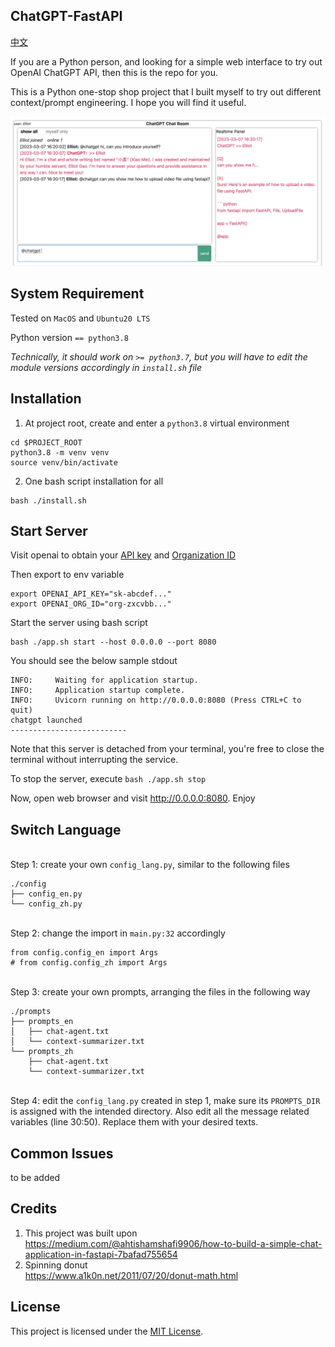 ## ChatGPT-FastAPI 

[中文](./README_CN.md)

If you are a Python person, and looking for a simple web interface to try out OpenAI ChatGPT API, then this is the repo for you. 

This is a Python one-stop shop project that I built myself to try out different context/prompt engineering. I hope you will find it useful.

![image](./doc/sample1_en.png)

## System Requirement

Tested on `MacOS` and `Ubuntu20 LTS`

Python version `== python3.8`

<i>Technically, it should work on `>= python3.7`, but you will have to edit the module versions accordingly in `install.sh` file</i>

## Installation
1. At project root, create and enter a `python3.8` virtual environment
```
cd $PROJECT_ROOT
python3.8 -m venv venv
source venv/bin/activate
```

2. One bash script installation for all
```
bash ./install.sh
```

## Start Server

Visit openai to obtain your [API key](https://platform.openai.com/account/api-keys) and [Organization ID](https://platform.openai.com/account/org-settings)

Then export to env variable
```
export OPENAI_API_KEY="sk-abcdef..."
export OPENAI_ORG_ID="org-zxcvbb..."
```

Start the server using bash script
```
bash ./app.sh start --host 0.0.0.0 --port 8080
```

You should see the below sample stdout
```
INFO:     Waiting for application startup.
INFO:     Application startup complete.
INFO:     Uvicorn running on http://0.0.0.0:8080 (Press CTRL+C to quit)
chatgpt launched
--------------------------
```

Note that this server is detached from your terminal, you're free to close the terminal without interrupting the service.

To stop the server, execute `bash ./app.sh stop`

Now, open web browser and visit http://0.0.0.0:8080. Enjoy


## Switch Language

<br>Step 1: create your own `config_lang.py`, similar to the following files
```
./config
├── config_en.py
└── config_zh.py
```

<br>Step 2: change the import in `main.py:32` accordingly
```
from config.config_en import Args
# from config.config_zh import Args
```

<br>Step 3: create your own prompts, arranging the files in the following way
```
./prompts
├── prompts_en
│   ├── chat-agent.txt
│   └── context-summarizer.txt
└── prompts_zh
    ├── chat-agent.txt
    └── context-summarizer.txt
```

<br>Step 4: edit the `config_lang.py` created in step 1, make sure its `PROMPTS_DIR` is assigned with the intended directory. Also edit all the message related variables (line 30:50). Replace them with your desired texts.


## Common Issues
to be added

## Credits
1. This project was built upon <br> https://medium.com/@ahtishamshafi9906/how-to-build-a-simple-chat-application-in-fastapi-7bafad755654
2. Spinning donut <br> https://www.a1k0n.net/2011/07/20/donut-math.html

## License

This project is licensed under the [MIT License](LICENSE).
